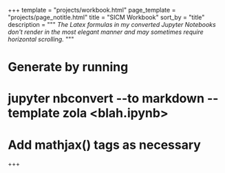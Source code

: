 +++
template = "projects/workbook.html"
page_template = "projects/page_notitle.html"
title = "SICM Workbook"
sort_by = "title"
description = """
*The Latex formulas in my converted Jupyter Notebooks don't render in the most elegant manner and may sometimes require horizontal scrolling.*
"""
# Generate by running
# jupyter nbconvert --to markdown --template zola <blah.ipynb>
# Add mathjax() tags as necessary
+++
